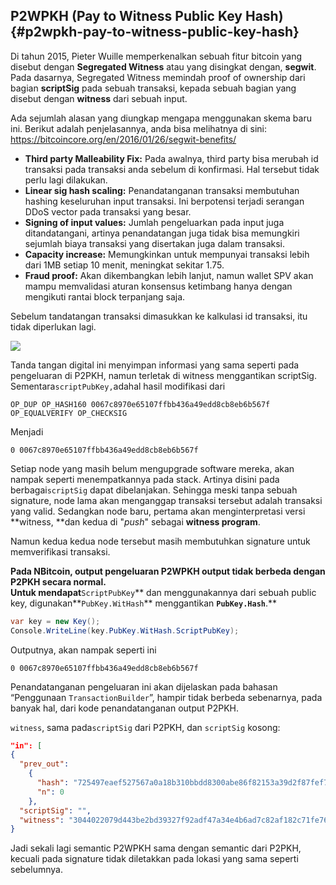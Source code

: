 ## P2WPKH \(Pay to Witness Public Key Hash\) {#p2wpkh-pay-to-witness-public-key-hash}

Di tahun 2015, Pieter Wuille memperkenalkan sebuah fitur bitcoin yang disebut dengan **Segregated Witness** atau yang disingkat dengan, **segwit**. Pada dasarnya, Segregated Witness memindah proof of ownership dari bagian **scriptSig** pada sebuah transaksi, kepada sebuah bagian yang disebut dengan **witness** dari sebuah input.

Ada sejumlah alasan yang diungkap mengapa menggunakan skema baru ini. Berikut adalah penjelasannya, anda bisa melihatnya di sini: [https:\/\/bitcoincore.org\/en\/2016\/01\/26\/segwit-benefits\/](https://bitcoincore.org/en/2016/01/26/segwit-benefits/)

* **Third party Malleability Fix:** Pada awalnya, third party bisa merubah id transaksi pada transaksi anda sebelum di konfirmasi. Hal tersebut tidak perlu lagi dilakukan. 
* **Linear sig hash scaling:** Penandatanganan transaksi membutuhan hashing keseluruhan input transaksi. Ini berpotensi terjadi serangan DDoS vector pada transaksi yang besar.
* **Signing of input values:** Jumlah pengeluarkan pada input juga ditandatangani, artinya penandatangan juga tidak bisa memungkiri sejumlah biaya transaksi yang disertakan juga dalam transaksi. 
* **Capacity increase:** Memungkinkan untuk mempunyai transaksi lebih dari 1MB setiap 10 menit, meningkat sekitar 1.75.
* **Fraud proof:** Akan dikembangkan lebih lanjut, namun wallet SPV akan mampu memvalidasi aturan konsensus ketimbang hanya dengan mengikuti rantai block terpanjang saja. 

Sebelum tandatangan transaksi dimasukkan ke kalkulasi id transaksi, itu tidak diperlukan lagi.

![](../assets/segwit.png)

Tanda tangan digital ini menyimpan informasi yang sama seperti pada pengeluaran di P2PKH, namun terletak di witness menggantikan scriptSig. Sementara`scriptPubKey,`adahal hasil modifikasi dari

```
OP_DUP OP_HASH160 0067c8970e65107ffbb436a49edd8cb8eb6b567f OP_EQUALVERIFY OP_CHECKSIG
```

Menjadi

```
0 0067c8970e65107ffbb436a49edd8cb8eb6b567f
```

Setiap node yang masih belum mengupgrade software mereka, akan nampak seperti menempatkannya pada stack. Artinya disini pada berbagai`scriptSig` dapat dibelanjakan. Sehingga meski tanpa sebuah signature, node lama akan menganggap transaksi tersebut adalah transaksi yang valid. Sedangkan node baru, pertama akan menginterpretasi versi **witness, **dan kedua di "_push_" sebagai **witness program**.

Namun kedua kedua node tersebut masih membutuhkan signature untuk memverifikasi transaksi.

**Pada NBitcoin, output pengeluaran P2WPKH output tidak berbeda dengan P2PKH secara normal.  
Untuk mendapat**`ScriptPubKey`** dan menggunakannya dari sebuah public key, digunakan**`PubKey.WitHash`** menggantikan **`PubKey.Hash`**.**

```cs
var key = new Key();
Console.WriteLine(key.PubKey.WitHash.ScriptPubKey);
```

Outputnya, akan nampak seperti ini

```
0 0067c8970e65107ffbb436a49edd8cb8eb6b567f
```

Penandatanganan pengeluaran ini akan dijelaskan pada bahasan “Penggunaan `TransactionBuilder`”, hampir tidak berbeda sebenarnya, pada banyak hal, dari kode penandatanganan output P2PKH.

`witness`, sama pada`scriptSig` dari P2PKH, dan `scriptSig` kosong:

```json
"in": [
{
  "prev_out": 
    {
      "hash": "725497eaef527567a0a18b310bbdd8300abe86f82153a39d2f87fef713dc8177",
      "n": 0
    },
  "scriptSig": "",
  "witness": "3044022079d443be2bd39327f92adf47a34e4b6ad7c82af182c71fe76ccd39743ced58cf0220149de3e8f11e47a989483f371d3799a710a7e862dd33c9bd842c417002a1c32901 0363f24cd2cb27bb35eb2292789ce4244d55ce580218fd81688197d4ec3b005a67"
}
```

Jadi sekali lagi semantic P2WPKH sama dengan semantic dari P2PKH, kecuali pada signature tidak diletakkan pada lokasi yang sama seperti sebelumnya.

